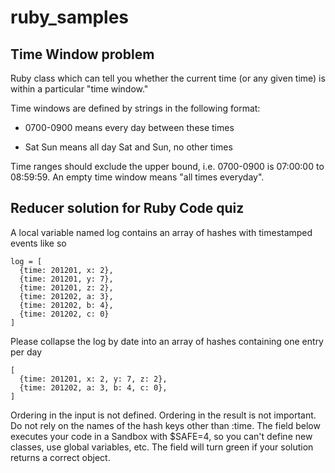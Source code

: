 ruby_samples
============

Time Window problem
-------------------------------

Ruby class which can tell you whether the current time (or any given time) is within a particular "time window." 

Time windows are defined by strings in the following format:
* 0700-0900  means every day between these times

* Sat Sun means all day Sat and Sun, no other times

Time ranges should exclude the upper bound, i.e. 0700-0900 is 07:00:00 to 08:59:59. An empty time window means "all times everyday". 


Reducer solution for Ruby Code quiz
-----------------------------------
A local variable named log contains an array of hashes with timestamped events like so

    log = [
      {time: 201201, x: 2},
      {time: 201201, y: 7},
      {time: 201201, z: 2},
      {time: 201202, a: 3},
      {time: 201202, b: 4},
      {time: 201202, c: 0}
    ]

Please collapse the log by date into an array of hashes containing one entry per day

    [
      {time: 201201, x: 2, y: 7, z: 2},
      {time: 201202, a: 3, b: 4, c: 0},
    ]


Ordering in the input is not defined. Ordering in the result is not important. Do not rely on the names of the hash keys other than :time. The field below executes your code in a Sandbox with $SAFE=4, so you can't define new classes, use global variables, etc. The field will turn green if your solution returns a correct object.
